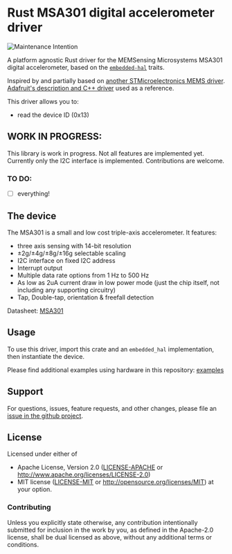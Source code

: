 # Rust MSA301 digital accelerometer driver

![Maintenance Intention](https://img.shields.io/badge/maintenance-actively--developed-brightgreen.svg)

A platform agnostic Rust driver for the MEMSensing Microsystems MSA301 digital accelerometer,
based on the [`embedded-hal`] traits.

[`embedded-hal`]: https://github.com/rust-embedded/embedded-hal

Inspired by and partially based on [another STMicroelectronics MEMS driver](https://github.com/lonesometraveler/lsm9ds1).  
[Adafruit's description and C++ driver](https://learn.adafruit.com/msa301-triple-axis-accelerometer) used as a reference.

This driver allows you to:
- read the device ID (0x13)

## WORK IN PROGRESS:

This library is work in progress. Not all features are implemented yet. Currently only the I2C interface is implemented. Contributions are welcome.

### TO DO:

- [ ] everything!

## The device

The MSA301 is a small and low cost triple-axis accelerometer. It features:
* three axis sensing with 14-bit resolution
* ±2g/±4g/±8g/±16g selectable scaling
* I2C interface on fixed I2C address
* Interrupt output
* Multiple data rate options from 1 Hz to 500 Hz
* As low as 2uA current draw in low power mode (just the chip itself, not including any supporting circuitry)
* Tap, Double-tap, orientation & freefall detection

Datasheet: [MSA301](hhttps://github.com/adafruit/Adafruit_MSA301/blob/master/MSA301-V1.0-ENG.PDF)

## Usage

To use this driver, import this crate and an `embedded_hal` implementation,
then instantiate the device.

Please find additional examples using hardware in this repository: [examples]

[examples]: https://github.com/nebelgrau77/lps22hb-rs/tree/main/examples

## Support

For questions, issues, feature requests, and other changes, please file an
[issue in the github project](https://github.com/nebelgrau77/lps22hb-rs/issues).

## License

Licensed under either of

 * Apache License, Version 2.0 ([LICENSE-APACHE](LICENSE-APACHE) or
   http://www.apache.org/licenses/LICENSE-2.0)
 * MIT license ([LICENSE-MIT](LICENSE-MIT) or
   http://opensource.org/licenses/MIT) at your option.

### Contributing

Unless you explicitly state otherwise, any contribution intentionally submitted
for inclusion in the work by you, as defined in the Apache-2.0 license, shall
be dual licensed as above, without any additional terms or conditions.

